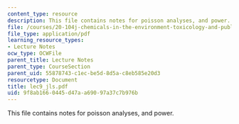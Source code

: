 ```yaml
---
content_type: resource
description: This file contains notes for poisson analyses, and power.
file: /courses/20-104j-chemicals-in-the-environment-toxicology-and-public-health-be-104j-spring-2005/9f8ab1660445d47aa69097a37c7b976b_lec9_jls.pdf
file_type: application/pdf
learning_resource_types:
- Lecture Notes
ocw_type: OCWFile
parent_title: Lecture Notes
parent_type: CourseSection
parent_uid: 55878743-c1ec-be5d-8d5a-c8eb585e20d3
resourcetype: Document
title: lec9_jls.pdf
uid: 9f8ab166-0445-d47a-a690-97a37c7b976b
---
```

This file contains notes for poisson analyses, and power.


